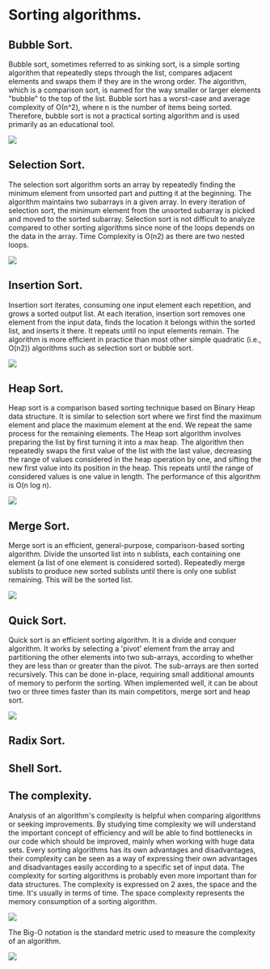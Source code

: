 # Sorting algorithms.


## Bubble Sort.
Bubble sort, sometimes referred to as sinking sort, is a simple sorting algorithm that repeatedly steps through the list, compares adjacent elements and swaps them if they are in the wrong order. The algorithm, which is a comparison sort, is named for the way smaller or larger elements "bubble" to the top of the list. Bubble sort has a worst-case and average complexity of О(n^2), where n is the number of items being sorted. Therefore, bubble sort is not a practical sorting algorithm and is used primarily as an educational tool.

![](https://i.makeagif.com/media/11-24-2015/gI3nus.gif)


## Selection Sort.
The selection sort algorithm sorts an array by repeatedly finding the minimum element  from unsorted part and putting it at the beginning. The algorithm maintains two subarrays in a given array. In every iteration of selection sort, the minimum element from the unsorted subarray is picked and moved to the sorted subarray. Selection sort is not difficult to analyze compared to other sorting algorithms since none of the loops depends on the data in the array. Time Complexity is O(n2) as there are two nested loops.

![](https://stackabuse.s3.amazonaws.com/media/selection-sort-in-javascript-1.gif)


## Insertion Sort.
Insertion sort iterates, consuming one input element each repetition, and grows a sorted output list. At each iteration, insertion sort removes one element from the input data, finds the location it belongs within the sorted list, and inserts it there. It repeats until no input elements remain. The algorithm is more efficient in practice than most other simple quadratic (i.e., O(n2)) algorithms such as selection sort or bubble sort.

![](http://www.xybernetics.com/techtalk/SortingAlgorithmsExplained/images/InsertionEg02.gif)


## Heap Sort.
Heap sort is a comparison based sorting technique based on Binary Heap data structure. It is similar to selection sort where we first find the maximum element and place the maximum element at the end. We repeat the same process for the remaining elements. The Heap sort algorithm involves preparing the list by first turning it into a max heap. The algorithm then repeatedly swaps the first value of the list with the last value, decreasing the range of values considered in the heap operation by one, and sifting the new first value into its position in the heap. This repeats until the range of considered values is one value in length. The performance of this algorithm is O(n log n).

![](https://www.codesdope.com/staticroot/images/algorithm/heapsort1.gif)


## Merge Sort.
Merge sort is an efficient, general-purpose, comparison-based sorting algorithm. Divide the unsorted list into n sublists, each containing one element (a list of one element is considered sorted). Repeatedly merge sublists to produce new sorted sublists until there is only one sublist remaining. This will be the sorted list.

![](https://gifimage.net/wp-content/uploads/2017/10/merge-sort-gif-5.gif)


## Quick Sort.
Quick sort is an efficient sorting algorithm. It is a divide and conquer algorithm. It works by selecting a 'pivot' element from the array and partitioning the other elements into two sub-arrays, according to whether they are less than or greater than the pivot. The sub-arrays are then sorted recursively. This can be done in-place, requiring small additional amounts of memory to perform the sorting. When implemented well, it can be about two or three times faster than its main competitors, merge sort and heap sort.

![](https://assets.digitalocean.com/articles/alligator/js/quick-sort/quick-sort-animation.gif)


## Radix Sort.

## Shell Sort.

## The complexity.
Analysis of an algorithm's complexity is helpful when comparing algorithms or seeking improvements. By studying time complexity we will understand the important concept of efficiency and will be able to find bottlenecks in our code which should be improved, mainly when working with huge data sets.
Every sorting algorithms has its own advantages and disadvantages, their complexity can be seen as a way of expressing their own advantages and disadvantages easily according to a specific set of input data. The complexity for sorting algorithms is probably even more important than for data structures. The complexity is expressed on 2 axes, the space and the time. It's usually in terms of time. The space complexity represents the memory consumption of a sorting algorithm.

![](http://blog.benoitvallon.com/img/2016-03-12-sorting-algorithms-in-javascript/big-o.png)

The Big-O notation is the standard metric used to measure the complexity of an algorithm.

![](http://blog.benoitvallon.com/img/2016-03-12-sorting-algorithms-in-javascript/big-o-complexity.png)
